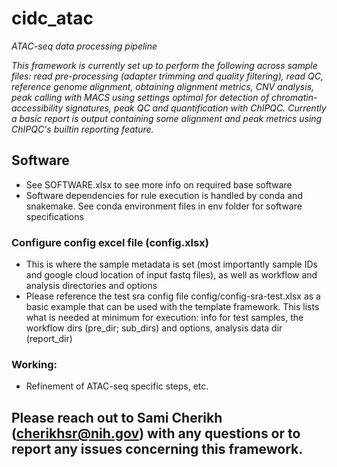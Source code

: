 # cidc_atac

*ATAC-seq data processing pipeline* 

*This framework is currently
set up to perform the following across sample files: read pre-processing (adapter trimming and quality filtering), read QC, reference
genome alignment, obtaining alignment metrics, CNV analysis, peak calling with MACS using settings optimal for detection of chromatin-accessibility signatures, peak QC and quantification with ChIPQC. 
Currently a basic report is output containing some alignment and peak metrics using ChIPQC's builtin reporting feature.*

## Software
* See SOFTWARE.xlsx to see more info on required base software
* Software dependencies for rule execution is handled by conda and snakemake. See conda environment files in env folder for software specifications

### Configure config excel file (config.xlsx)
* This is where the sample metadata is set (most importantly sample IDs and google cloud location of input fastq files), as well as workflow and analysis directories and options
* Please reference the test sra config file config/config-sra-test.xlsx as a basic example that can be used with the template framework. This lists what is needed at minimum for execution: info for test samples, the workflow dirs (pre_dir; sub_dirs) and options, analysis data dir (report_dir)


### Working:
* Refinement of ATAC-seq specific steps, etc.


## Please reach out to Sami Cherikh (cherikhsr@nih.gov) with any questions or to report any issues concerning this framework.

